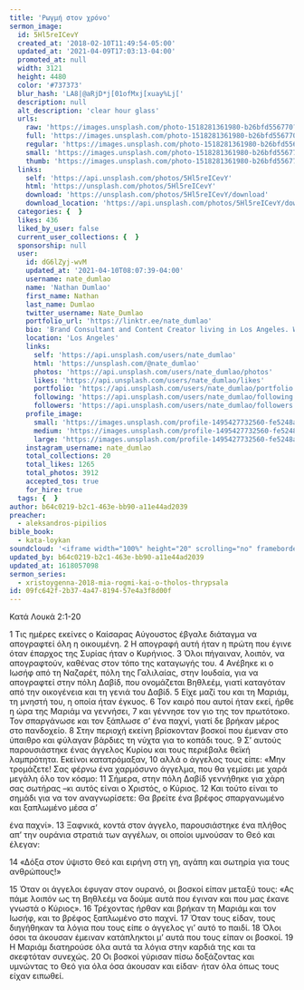 ```yaml
---
title: 'Ρωγμή στον χρόνο'
sermon_image:
  id: 5Hl5reICevY
  created_at: '2018-02-10T11:49:54-05:00'
  updated_at: '2021-04-09T17:03:13-04:00'
  promoted_at: null
  width: 3121
  height: 4480
  color: '#737373'
  blur_hash: 'LA8|@aRjD*j[01ofMxj[xuay%Lj['
  description: null
  alt_description: 'clear hour glass'
  urls:
    raw: 'https://images.unsplash.com/photo-1518281361980-b26bfd556770?ixid=MnwxNjM3NDl8MHwxfHNlYXJjaHwxfHx0aW1lfGVufDB8fHx8MTYxODA1Njg3OQ&ixlib=rb-1.2.1'
    full: 'https://images.unsplash.com/photo-1518281361980-b26bfd556770?crop=entropy&cs=srgb&fm=jpg&ixid=MnwxNjM3NDl8MHwxfHNlYXJjaHwxfHx0aW1lfGVufDB8fHx8MTYxODA1Njg3OQ&ixlib=rb-1.2.1&q=85'
    regular: 'https://images.unsplash.com/photo-1518281361980-b26bfd556770?crop=entropy&cs=tinysrgb&fit=max&fm=jpg&ixid=MnwxNjM3NDl8MHwxfHNlYXJjaHwxfHx0aW1lfGVufDB8fHx8MTYxODA1Njg3OQ&ixlib=rb-1.2.1&q=80&w=1080'
    small: 'https://images.unsplash.com/photo-1518281361980-b26bfd556770?crop=entropy&cs=tinysrgb&fit=max&fm=jpg&ixid=MnwxNjM3NDl8MHwxfHNlYXJjaHwxfHx0aW1lfGVufDB8fHx8MTYxODA1Njg3OQ&ixlib=rb-1.2.1&q=80&w=400'
    thumb: 'https://images.unsplash.com/photo-1518281361980-b26bfd556770?crop=entropy&cs=tinysrgb&fit=max&fm=jpg&ixid=MnwxNjM3NDl8MHwxfHNlYXJjaHwxfHx0aW1lfGVufDB8fHx8MTYxODA1Njg3OQ&ixlib=rb-1.2.1&q=80&w=200'
  links:
    self: 'https://api.unsplash.com/photos/5Hl5reICevY'
    html: 'https://unsplash.com/photos/5Hl5reICevY'
    download: 'https://unsplash.com/photos/5Hl5reICevY/download'
    download_location: 'https://api.unsplash.com/photos/5Hl5reICevY/download?ixid=MnwxNjM3NDl8MHwxfHNlYXJjaHwxfHx0aW1lfGVufDB8fHx8MTYxODA1Njg3OQ'
  categories: {  }
  likes: 436
  liked_by_user: false
  current_user_collections: {  }
  sponsorship: null
  user:
    id: dG6lZyj-wvM
    updated_at: '2021-04-10T08:07:39-04:00'
    username: nate_dumlao
    name: 'Nathan Dumlao'
    first_name: Nathan
    last_name: Dumlao
    twitter_username: Nate_Dumlao
    portfolio_url: 'https://linktr.ee/nate_dumlao'
    bio: 'Brand Consultant and Content Creator living in Los Angeles. Working with brands and companies looking to tell engaging stories with beautiful images and video.'
    location: 'Los Angeles'
    links:
      self: 'https://api.unsplash.com/users/nate_dumlao'
      html: 'https://unsplash.com/@nate_dumlao'
      photos: 'https://api.unsplash.com/users/nate_dumlao/photos'
      likes: 'https://api.unsplash.com/users/nate_dumlao/likes'
      portfolio: 'https://api.unsplash.com/users/nate_dumlao/portfolio'
      following: 'https://api.unsplash.com/users/nate_dumlao/following'
      followers: 'https://api.unsplash.com/users/nate_dumlao/followers'
    profile_image:
      small: 'https://images.unsplash.com/profile-1495427732560-fe5248ad6638?ixlib=rb-1.2.1&q=80&fm=jpg&crop=faces&cs=tinysrgb&fit=crop&h=32&w=32'
      medium: 'https://images.unsplash.com/profile-1495427732560-fe5248ad6638?ixlib=rb-1.2.1&q=80&fm=jpg&crop=faces&cs=tinysrgb&fit=crop&h=64&w=64'
      large: 'https://images.unsplash.com/profile-1495427732560-fe5248ad6638?ixlib=rb-1.2.1&q=80&fm=jpg&crop=faces&cs=tinysrgb&fit=crop&h=128&w=128'
    instagram_username: nate_dumlao
    total_collections: 20
    total_likes: 1265
    total_photos: 3912
    accepted_tos: true
    for_hire: true
  tags: {  }
author: b64c0219-b2c1-463e-bb90-a11e44ad2039
preacher:
  - aleksandros-pipilios
bible_book:
  - kata-loykan
soundcloud: '<iframe width="100%" height="20" scrolling="no" frameborder="no" allow="autoplay" src="https://w.soundcloud.com/player/?url=https%3A//api.soundcloud.com/tracks/704094544%3Fsecret_token%3Ds-Uonwj&color=%23ff5500&inverse=false&auto_play=false&show_user=true"></iframe>'
updated_by: b64c0219-b2c1-463e-bb90-a11e44ad2039
updated_at: 1618057098
sermon_series:
  - xristoygenna-2018-mia-rogmi-kai-o-tholos-thrypsala
id: 09fc642f-2b37-4a47-8194-57e4a3f8d00f
---
```

Κατά Λουκά 2:1-20

1 Τις ημέρες εκείνες ο Καίσαρας Αύγουστος έβγαλε διάταγμα να απογραφτεί όλη η οικουμένη. 2 Η απογραφή αυτή ήταν η πρώτη που έγινε όταν έπαρχος της Συρίας ήταν ο Κυρήνιος. 3 Όλοι πήγαιναν, λοιπόν, να απογραφτούν, καθένας στον τόπο της καταγωγής του. 4 Ανέβηκε κι ο Ιωσήφ από τη Ναζαρέτ, πόλη της Γαλιλαίας, στην Ιουδαία, για να απογραφτεί στην πόλη Δαβίδ, που ονομάζεται Βηθλεέμ, γιατί καταγόταν από την οικογένεια και τη γενιά του Δαβίδ. 5 Είχε μαζί του και τη Μαριάμ, τη μνηστή του, η οποία ήταν έγκυος. 6 Τον καιρό που αυτοί ήταν εκεί, ήρθε η ώρα της Μαριάμ να γεννήσει, 7 και γέννησε τον γιο της τον πρωτότοκο. Τον σπαργάνωσε και τον ξάπλωσε σ’ ένα παχνί, γιατί δε βρήκαν μέρος στο πανδοχείο.
8 Στην περιοχή εκείνη βρίσκονταν βοσκοί που έμεναν στο ύπαιθρο και φύλαγαν βάρδιες τη νύχτα για το κοπάδι τους. 9 Σ’ αυτούς παρουσιάστηκε ένας άγγελος Κυρίου και τους περιέβαλε θεϊκή λαμπρότητα. Εκείνοι κατατρόμαξαν, 10 αλλά ο άγγελος τους είπε: «Μην τρομάζετε! Σας φέρνω ένα χαρμόσυνο άγγελμα, που θα γεμίσει με χαρά μεγάλη όλο τον κόσμο: 11 Σήμερα, στην πόλη Δαβίδ γεννήθηκε για χάρη σας σωτήρας –κι αυτός είναι ο Χριστός, ο Κύριος. 12 Και τούτο είναι το σημάδι για να τον αναγνωρίσετε: Θα βρείτε ένα βρέφος σπαργανωμένο και ξαπλωμένο μέσα σ’

ένα παχνί». 13 Ξαφνικά, κοντά στον άγγελο, παρουσιάστηκε ένα πλήθος απ’ την ουράνια στρατιά των αγγέλων, οι οποίοι υμνούσαν το Θεό και έλεγαν:

14 «Δόξα στον ύψιστο Θεό
και ειρήνη στη γη,
αγάπη και σωτηρία για τους ανθρώπους!»

15 Όταν οι άγγελοι έφυγαν στον ουρανό, οι βοσκοί είπαν μεταξύ τους: «Ας πάμε λοιπόν ως τη Βηθλεέμ να δούμε αυτά που έγιναν και που μας έκανε γνωστά ο Κύριος». 16 Τρέχοντας ήρθαν και βρήκαν τη Μαριάμ και τον Ιωσήφ, και το βρέφος ξαπλωμένο στο παχνί. 17 Όταν τους είδαν, τους διηγήθηκαν τα λόγια που τους είπε ο άγγελος γι’ αυτό το παιδί. 18 Όλοι όσοι τα άκουσαν έμειναν κατάπληκτοι μ’ αυτά που τους είπαν οι βοσκοί. 19 Η Μαριάμ διατηρούσε όλα αυτά τα λόγια στην καρδιά της και τα σκεφτόταν συνεχώς. 20 Οι βοσκοί γύρισαν πίσω δοξάζοντας και υμνώντας το Θεό για όλα όσα άκουσαν και είδαν· ήταν όλα όπως τους είχαν ειπωθεί.